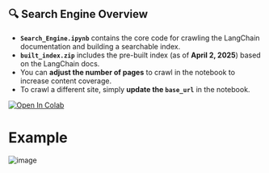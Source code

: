 ## 🔍 Search Engine Overview

- **`Search_Engine.ipynb`** contains the core code for crawling the LangChain documentation and building a searchable index.
- **`built_index.zip`** includes the pre-built index (as of **April 2, 2025**) based on the LangChain docs.
- You can **adjust the number of pages** to crawl in the notebook to increase content coverage.
- To crawl a different site, simply **update the `base_url`** in the notebook.

<a href="https://colab.research.google.com/github/balnarendrasapa/search-engine/blob/main/Search_Engine_1.ipynb" target="_parent"><img src="https://colab.research.google.com/assets/colab-badge.svg" alt="Open In Colab"/></a>

# Example
![image](https://github.com/user-attachments/assets/e2a0ac53-fc13-47a9-9d38-8f0082a58c39)

